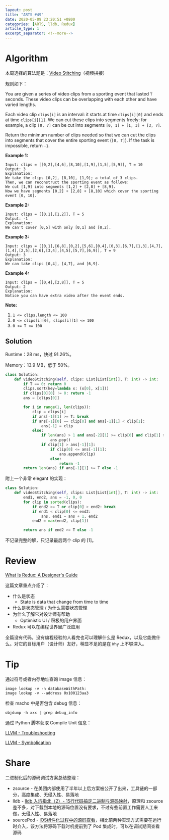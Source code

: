```yaml
---
layout: post
title: "ARTS #49"
date: 2020-05-09 23:20:51 +0800
categories: [ARTS, lldb, Redux]
article_type: 1
excerpt_separator: <!--more-->
---
```



# Algorithm

本周选择的算法题是：[Video Stitching](https://leetcode.com/problems/video-stitching/)（视频拼接）

<!--more-->

规则如下：

You are given a series of video clips from a sporting event that lasted `T` seconds. These video clips can be overlapping with each other and have varied lengths.

Each video clip `clips[i]` is an interval: it starts at time `clips[i][0]` and ends at time `clips[i][1]`. We can cut these clips into segments freely: for example, a clip `[0, 7]` can be cut into segments `[0, 1] + [1, 3] + [3, 7]`.

Return the minimum number of clips needed so that we can cut the clips into segments that cover the entire sporting event (`[0, T]`). If the task is impossible, return `-1`.

 

**Example 1:**

```
Input: clips = [[0,2],[4,6],[8,10],[1,9],[1,5],[5,9]], T = 10
Output: 3
Explanation: 
We take the clips [0,2], [8,10], [1,9]; a total of 3 clips.
Then, we can reconstruct the sporting event as follows:
We cut [1,9] into segments [1,2] + [2,8] + [8,9].
Now we have segments [0,2] + [2,8] + [8,10] which cover the sporting event [0, 10].
```

**Example 2:**

```
Input: clips = [[0,1],[1,2]], T = 5
Output: -1
Explanation: 
We can't cover [0,5] with only [0,1] and [0,2].
```

**Example 3:**

```
Input: clips = [[0,1],[6,8],[0,2],[5,6],[0,4],[0,3],[6,7],[1,3],[4,7],[1,4],[2,5],[2,6],[3,4],[4,5],[5,7],[6,9]], T = 9
Output: 3
Explanation: 
We can take clips [0,4], [4,7], and [6,9].
```

**Example 4:**

```
Input: clips = [[0,4],[2,8]], T = 5
Output: 2
Explanation: 
Notice you can have extra video after the event ends.
```

 

**Note:**

1. `1 <= clips.length <= 100`
2. `0 <= clips[i][0], clips[i][1] <= 100`
3. `0 <= T <= 100`

## Solution

Runtime：28 ms，快过 91.26%。

Memory：13.9 MB，低于 50%。

```python
class Solution:
    def videoStitching(self, clips: List[List[int]], T: int) -> int:
        if T == 0: return 0
        clips.sort(key=lambda x: (x[0], x[1]))
        if clips[0][0] != 0: return -1
        ans = [clips[0]]

        for i in range(1, len(clips)):
            clip = clips[i]
            if ans[-1][1] >= T: break
            if ans[-1][0] == clip[0] and ans[-1][1] < clip[1]:
                ans[-1] = clip
            else:     
                if len(ans) > 1 and ans[-2][1] >= clip[0] and clip[1] >= ans[-1][1]:
                    ans.pop()
                if clip[1] > ans[-1][1]:
                    if clip[0] <= ans[-1][1]:
                        ans.append(clip)
                    else:
                        return -1
        return len(ans) if ans[-1][1] >= T else -1
```

附上一个非常 elegant 的实现：
```python
class Solution:
    def videoStitching(self, clips: List[List[int]], T: int) -> int:
        end1, end2, ans = -1, 0, 0
        for clip in sorted(clips):
            if end2 >= T or clip[0] > end2: break
            if end1 < clip[0] <= end2:
                ans, end1 = ans + 1, end2
            end2 = max(end2, clip[1])

        return ans if end2 >= T else -1
```

不记录完整的解，只记录最后两个 clip 的 [1]。

# Review

[What Is Redux: A Designer's Guide](https://www.smashingmagazine.com/2018/07/redux-designers-guide/)

这篇文章重点介绍了：

- 什么是状态
  - State is data that change from time to time
- 什么是状态管理 / 为什么需要状态管理
- 为什么了解它对设计师有帮助
  - Optimistic UI / 积极的用户界面
- Redux 可以在编程世界里广泛应用

全篇没有代码，没有编程经验的人看完也可以理解什么是 Redux，以及它能做什么。对它的目标用户（设计师）友好，稍显不足的是在 `Why` 上不够深入。

# Tip

通过符号或者内存地址查询 image 信息：

```
image lookup -v -n databaseWithPath:
image lookup -v --address 0x100123aa3
```

检查 macho 中是否包含 debug 信息：

```shell
objdump -h xxx | grep debug_info
```

通过 Python 脚本获取 Compile Unit 信息：

[LLVM - Troubleshooting](http://lldb.llvm.org/use/troubleshooting.html)

[LLVM - Symbolication](https://lldb.llvm.org/use/symbolication.html)

# Share

二进制化后的源码调试方案总结整理：

- zsource - 在美团内部使用了半年以上后方案被公开了出来，工具链的一部分，高度集成、无侵入性、易落地
- lldb - [lldb 入坑指北（2）- 15行代码搞定二进制与源码映射](https://mp.weixin.qq.com/s?__biz=MzAxMzk0OTg5MQ==&mid=2247483655&idx=1&sn=a3406550136f028478c46f0fc7f50e21&scene=21#wechat_redirect)，原理和 zsource 差不多，对下载到本地的源码位置没有要求，不过有些前置工作需要人工来做，无侵入性、易落地
- sourcePod - [iOS组件化过程中的源码查看](https://mp.weixin.qq.com/s?__biz=MzU5ODc1NTk5NA==&mid=2247483667&idx=1&sn=f7f331a0e2af3b56d806f38be29cc84c)，相比前两种实现方式需要在运行时介入，该方法将源码下载时机提前到了 Pod 集成时，可以在调试期间查看源码